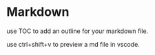 # Markdown

use TOC to add an outline for your markdown file.

use ctrl+shift+v to preview a md file in vscode.
